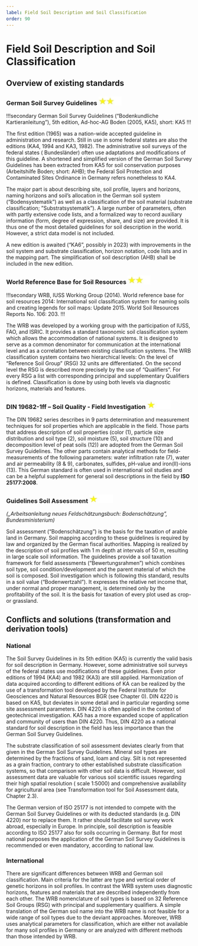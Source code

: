 ```yaml
---
label: Field Soil Description and Soil Classification
order: 90
---
```

# Field Soil Description and Soil Classification

## Overview of existing standards

### German Soil Survey Guidelines ![](/static/img/two_star.jpg)

!!!secondary
German Soil Survey Guidelines (“Bodenkundliche Kartieranleitung”), 5th edition, Ad-hoc-AG Boden (2005, KA5), short: KA5
!!!

The first edition (1965) was a nation-wide accepted guideline in administration and research. Still in use in some
federal states are also the editions (KA4, 1994 and KA3, 1982). The administrative soil surveys of the federal states (
Bundesländer) often use adaptations and modifications of this guideline. A shortened and simplified version of the
German Soil Survey Guidelines has been extracted from KA5 for soil conservation purposes (Arbeitshilfe Boden; short:
AHB); the Federal Soil Protection and Contaminated Sites Ordinance in Germany refers nonetheless to KA4.

The major part is about describing site, soil profile, layers and horizons, naming horizons and soil’s allocation in the
German soil system (“Bodensystematik”) as well as a classification of the soil material (substrate classification;
”Substratsystematik”). A large number of parameters, often with partly extensive code lists, and a formalized way to
record auxiliary information (form, degree of expression, share, and size) are provided. It is thus one of the most
detailed guidelines for soil description in the world. However, a strict data model is not included.

A new edition is awaited (“KA6”, possibly in 2023) with improvements in the soil system and substrate classification, horizon
notation, code lists and in the mapping part. The simplification of soil description (AHB) shall be included in the new
edition.

### World Reference Base for Soil Resources ![](/static/img/two_star.jpg)

!!!secondary
WRB, IUSS Working Group (2014). World reference base for soil resources 2014: International soil classification system
for naming soils and creating legends for soil maps: Update 2015. World Soil Resources Reports No. 106: 203.
!!!

The WRB was developed by a working group with the participation of IUSS, FAO, and ISRIC. It provides a standard
taxonomic soil classification system which allows the accommodation of national systems. It is designed to serve as a
common denominator for communication at the international level and as a correlation between existing classification
systems. The WRB classification system contains two hierarchical levels: On the level of “Reference Soil Group” (RSG) 32
units are differentiated. On the second level the RSG is described more precisely by the use of “Qualifiers”. For every
RSG a list with corresponding principal and supplementary Qualifiers is defined. Classification is done by using both
levels via diagnostic horizons, materials and features.

### DIN 19682-1ff – Soil Quality - Field Investigation ![](/static/img/one_star.jpg)

The DIN 19682 series describes in 9 parts determination and measurement techniques for soil properties which are applicable in the field. 
Those parts that address description of soil properties (color (1), particle size distribution and soil type (2), soil moisture (5), 
soil structure (10) and decomposition level of peat soils (12)) are adopted from the German Soil Survey Guidelines. 
The other parts contain analytical methods for field-measurements of the following parameters: water infiltration rate (7), water and air permeability (8 & 9), 
carbonates, sulfides, pH-value and iron(II)-ions (13). This German standard is often used in international soil studies and can be a helpful supplement for general soil descriptions in the field by **ISO 25177:2008**.

### Guidelines Soil Assessment ![](/static/img/one_star.jpg)
*(„Arbeitsanleitung neues Feldschätzungsbuch: Bodenschätzung”, Bundesministerium)* 

Soil assessment (“Bodenschätzung”) is the basis for the taxation of arable land in Germany. 
Soil mapping according to these guidelines is required by law and organized by the German fiscal authorities. 
Mapping is realized by the description of soil profiles with 1 m depth at intervals of 50 m, resulting in large scale soil information. 
The guidelines provide a soil taxation framework for field assessments (“Bewertungsrahmen”) which combines soil type, 
soil condition/development and the parent material of which the soil is composed. Soil investigation which is following this standard,
results in a soil value (“Bodenwertzahl”). It expresses the relative net income that, under normal and proper management, 
is determined only by the profitability of the soil. It is the basis for taxation of every plot used as crop- or grassland.


## Conflicts and solutions (transformation and derivation tools)

### National

The Soil Survey Guidelines in its 5th edition (KA5) is currently the valid basis for soil description in Germany.
However, some administrative soil surveys of the federal states use modifications of these guidelines. Even prior
editions of 1994 (KA4) and 1982 (KA3) are still applied. Harmonization of data acquired according to different editions
of KA can be realized by the use of a transformation tool developed by the Federal Institute for Geosciences and Natural
Resources BGR (see Chapter 0). DIN 4220 is based on KA5, but deviates in some detail and in particular regarding some
site assessment parameters. DIN 4220 is often applied in the context of geotechnical investigation. KA5 has a more
expanded scope of application and community of users than DIN 4220. Thus, DIN 4220 as a national standard for soil
description in the field has less importance than the German Soil Survey Guidelines.

The substrate classification of soil assessment deviates clearly from that given in the German Soil Survey Guidelines.
Mineral soil types are determined by the fractions of sand, loam and clay. Silt is not represented as a grain fraction,
contrary to other established substrate classification systems, so that comparison with other soil data is difficult.
However, soil assessment data are valuable for various soil scientific issues regarding their high spatial resolution (
scale 1:5000) and comprehensive availability for agricultural area (see Transformation tool for Soil Assessment data,
Chapter 2.3).

The German version of ISO 25177 is not intended to compete with the German Soil Survey Guidelines or with its deducted
standards (e.g. DIN 4220) nor to replace them. It rather should facilitate soil survey work abroad, especially in
Europe. In principle, soil description is feasible according to ISO 25177 also for soils occurring in Germany. But for
most national purposes the application of the German Soil Survey Guidelines is recommended or even mandatory, according
to national law.

### International

There are significant differences between WRB and German soil classification. Main criteria for the latter are type and
vertical order of genetic horizons in soil profiles. In contrast the WRB system uses diagnostic horizons, features and
materials that are described independently from each other. The WRB nomenclature of soil types is based on 32 Reference
Soil Groups (RSG) with principal and supplementary qualifiers. A simple translation of the German soil name into the WRB
name is not feasible for a wide range of soil types due to the deviant approaches. Moreover, WRB uses analytical
parameters for classification, which are either not available for many soil profiles in Germany or are analyzed with
different methods than those intended by WRB.
